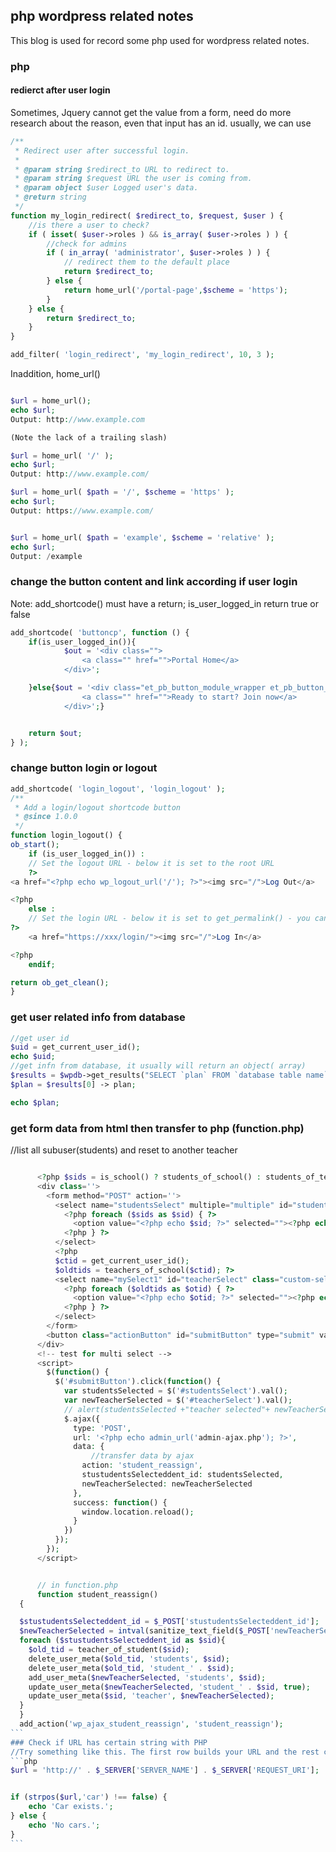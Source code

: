 ## php wordpress related notes

This blog is used for record some php used for wordpress related notes.

### php

#### redierct after user login

Sometimes, Jquery cannot get the value from a form, need do more research about the reason,
even that input has an id. usually, we can use

```php
/**
 * Redirect user after successful login.
 *
 * @param string $redirect_to URL to redirect to.
 * @param string $request URL the user is coming from.
 * @param object $user Logged user's data.
 * @return string
 */
function my_login_redirect( $redirect_to, $request, $user ) {
    //is there a user to check?
    if ( isset( $user->roles ) && is_array( $user->roles ) ) {
        //check for admins
        if ( in_array( 'administrator', $user->roles ) ) {
            // redirect them to the default place
            return $redirect_to;
        } else {
            return home_url('/portal-page',$scheme = 'https');
        }
    } else {
        return $redirect_to;
    }
}

add_filter( 'login_redirect', 'my_login_redirect', 10, 3 );
```

Inaddition, home_url()

```php

$url = home_url();
echo $url;
Output: http://www.example.com

(Note the lack of a trailing slash)

$url = home_url( '/' );
echo $url;
Output: http://www.example.com/

$url = home_url( $path = '/', $scheme = 'https' );
echo $url;
Output: https://www.example.com/


$url = home_url( $path = 'example', $scheme = 'relative' );
echo $url;
Output: /example
```

### change the button content and link according if user login

Note: add_shortcode() must have a return;
is_user_logged_in return true or false

```php
add_shortcode( 'buttoncp', function () {
	if(is_user_logged_in()){
			$out = '<div class="">
				<a class="" href="">Portal Home</a>
			</div>';

	}else{$out = '<div class="et_pb_button_module_wrapper et_pb_button_0_wrapper  et_pb_module ">
				<a class="" href="">Ready to start? Join now</a>
			</div>';}


	return $out;
} );
```

### change button login or logout

```php
add_shortcode( 'login_logout', 'login_logout' );
/**
 * Add a login/logout shortcode button
 * @since 1.0.0
 */
function login_logout() {
ob_start();
    if (is_user_logged_in()) :
    // Set the logout URL - below it is set to the root URL
    ?>
<a href="<?php echo wp_logout_url('/'); ?>"><img src="/">Log Out</a>

<?php
    else :
    // Set the login URL - below it is set to get_permalink() - you can set that to whatever URL eg '/whatever'
?>
    <a href="https://xxx/login/"><img src="/">Log In</a>

<?php
    endif;

return ob_get_clean();
}
```

### get user related info from database

```php
//get user id
$uid = get_current_user_id();
echo $uid;
//get infn from database, it usually will return an object( array)
$results = $wpdb->get_results("SELECT `plan` FROM `database table name` WHERE `wpUserID` = '$uid'");
$plan = $results[0] -> plan;

echo $plan;

```

### get form data from html then transfer to php (function.php)

//list all subuser(students) and reset to another teacher

````php

      <?php $sids = is_school() ? students_of_school() : students_of_teacher(); ?>
      <div class=''>
        <form method="POST" action=''>
          <select name="studentsSelect" multiple="multiple" id="studentsSelect" class="custom-select" size="10">
            <?php foreach ($sids as $sid) { ?>
              <option value="<?php echo $sid; ?>" selected=""><?php echo get_username($sid); ?></option>
            <?php } ?>
          </select>
          <?php
          $ctid = get_current_user_id();
          $oldtids = teachers_of_school($ctid); ?>
          <select name="mySelect1" id="teacherSelect" class="custom-select">
            <?php foreach ($oldtids as $otid) { ?>
              <option value="<?php echo $otid; ?>" selected=""><?php echo get_username($otid); ?></option>
            <?php } ?>
          </select>
        </form>
        <button class="actionButton" id="submitButton" type="submit" value="Click To Submit">Reassign Students</button>
      </div>
      <!-- test for multi select -->
      <script>
        $(function() {
          $('#submitButton').click(function() {
            var studentsSelected = $('#studentsSelect').val();
            var newTeacherSelected = $('#teacherSelect').val();
            // alert(studentsSelected +"teacher selected"+ newTeacherSelected);
            $.ajax({
              type: 'POST',
              url: '<?php echo admin_url('admin-ajax.php'); ?>',
              data: {
                  //transfer data by ajax
                action: 'student_reassign',
                stustudentsSelecteddent_id: studentsSelected,
                newTeacherSelected: newTeacherSelected
              },
              success: function() {
                window.location.reload();
              }
            })
          });
        });
      </script>


      // in function.php
      function student_reassign()
  {

  $stustudentsSelecteddent_id = $_POST['stustudentsSelecteddent_id'];
  $newTeacherSelected = intval(sanitize_text_field($_POST['newTeacherSelected']));
  foreach ($stustudentsSelecteddent_id as $sid){
    $old_tid = teacher_of_student($sid);
    delete_user_meta($old_tid, 'students', $sid);
    delete_user_meta($old_tid, 'student_' . $sid);
    add_user_meta($newTeacherSelected, 'students', $sid);
    update_user_meta($newTeacherSelected, 'student_' . $sid, true);
    update_user_meta($sid, 'teacher', $newTeacherSelected);
  }
  }
  add_action('wp_ajax_student_reassign', 'student_reassign');
```
### Check if URL has certain string with PHP
//Try something like this. The first row builds your URL and the rest check if it contains the word "car".
```php
$url = 'http://' . $_SERVER['SERVER_NAME'] . $_SERVER['REQUEST_URI'];


if (strpos($url,'car') !== false) {
    echo 'Car exists.';
} else {
    echo 'No cars.';
}
```